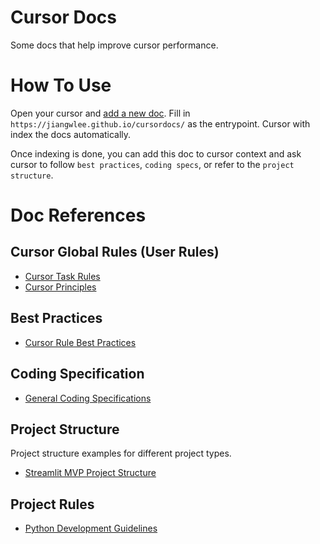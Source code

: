 # Cursor Docs
Some docs that help improve cursor performance.

# How To Use

Open your cursor and [add a new doc](https://docs.cursor.com/context/@-symbols/@-docs). Fill in `https://jiangwlee.github.io/cursordocs/` as the entrypoint. Cursor with index the docs automatically.

Once indexing is done, you can add this doc to cursor context and ask cursor to follow `best practices`, `coding specs`, or refer to the `project structure`.

# Doc References

## Cursor Global Rules (User Rules)

- [Cursor Task Rules](./cursor-global-rules/tasks.md)
- [Cursor Principles](./cursor-global-rules/principles.md)


## Best Practices
- [Cursor Rule Best Practices](./best-practices/cursor-best-pactices.md)

## Coding Specification
- [General Coding Specifications](./coding-specs/general-coding-specs.md)

## Project Structure

Project structure examples for different project types.
- [Streamlit MVP Project Structure](./project-structure/streamlit-mvp-project.md)

## Project Rules
- [Python Development Guidelines](./project-rules/python.md)
